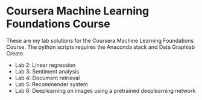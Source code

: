 # Coursera Machine Learning Foundations Course

These are my lab solutions for the Coursera Machine Learning Foundations Course. The python scripts requires the Anaconda stack 
and Data Graphlab Create.

- Lab 2: Linear regression
- Lab 3: Sentiment analysis
- Lab 4: Document retrieval
- Lab 5: Recommender system
- Lab 6: Deeplearning on images using a pretrained deeplearning network
